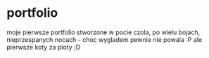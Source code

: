 # portfolio
moje pierwsze portfolio stworzone w pocie czola, po wielu bojach, nieprzespanych nocach - choc wygladem pewnie nie powala :P ale pierwsze koty za ploty ;D
